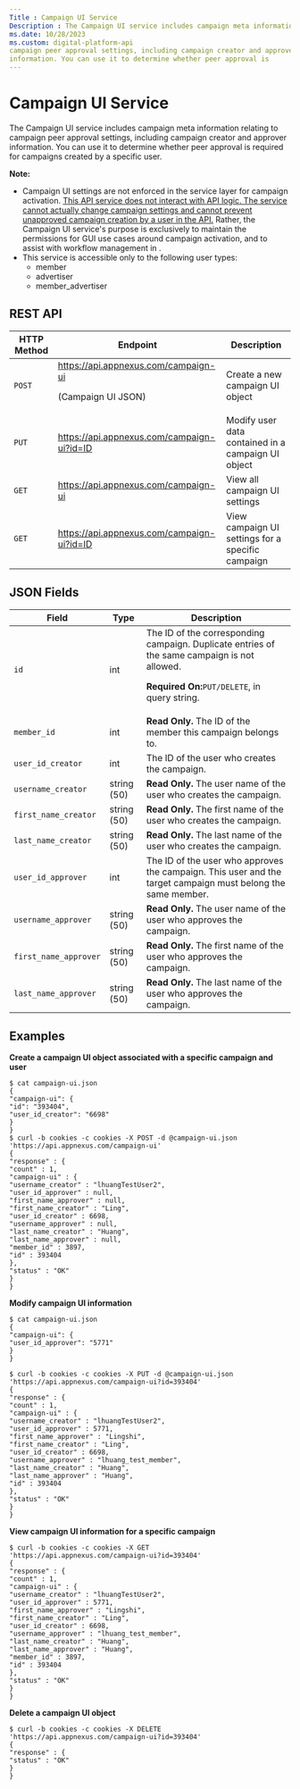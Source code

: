 ```yaml
---
Title : Campaign UI Service
Description : The Campaign UI service includes campaign meta information relating to
ms.date: 10/28/2023
ms.custom: digital-platform-api
campaign peer approval settings, including campaign creator and approver
information. You can use it to determine whether peer approval is
---
```



# Campaign UI Service



The Campaign UI service includes campaign meta information relating to
campaign peer approval settings, including campaign creator and approver
information. You can use it to determine whether peer approval is
required for campaigns created by a specific user.



<b>Note:</b>

- Campaign UI settings are not enforced in the service layer for
  campaign activation. <u>This API service does not interact with API
  logic. The service cannot actually change campaign settings and cannot
  prevent unapproved campaign creation by a user in the API.</u> Rather,
  the Campaign UI service's purpose is exclusively to maintain the
  permissions for GUI use cases around campaign activation, and to
  assist with workflow management in .
- This service is accessible only to the following user types:
  - member
  - advertiser
  - member_advertiser





## REST API

<table class="table">
<thead class="thead">
<tr class="header row">
<th id="ID-00001168__entry__1" class="entry colsep-1 rowsep-1">HTTP
Method</th>
<th id="ID-00001168__entry__2"
class="entry colsep-1 rowsep-1">Endpoint</th>
<th id="ID-00001168__entry__3"
class="entry colsep-1 rowsep-1">Description</th>
</tr>
</thead>
<tbody class="tbody">
<tr class="odd row">
<td class="entry colsep-1 rowsep-1"
headers="ID-00001168__entry__1"><code class="ph codeph">POST</code></td>
<td class="entry colsep-1 rowsep-1" headers="ID-00001168__entry__2"><a
href="https://api.appnexus.com/campaign-ui" class="xref"
target="_blank">https://api.<span
class="ph">appnexus.com/campaign-ui</a>
<p>(Campaign UI JSON) <br />
</p></td>
<td class="entry colsep-1 rowsep-1"
headers="ID-00001168__entry__3">Create a new campaign UI object</td>
</tr>
<tr class="even row">
<td class="entry colsep-1 rowsep-1"
headers="ID-00001168__entry__1"><code class="ph codeph">PUT</code></td>
<td class="entry colsep-1 rowsep-1" headers="ID-00001168__entry__2"><a
href="https://api.appnexus.com/campaign-ui?id=CAMPAIGN_UI_ID"
class="xref" target="_blank">https://api.<span
class="ph">appnexus.com/campaign-ui?id=ID</a><br />
</td>
<td class="entry colsep-1 rowsep-1"
headers="ID-00001168__entry__3">Modify user data contained in a campaign
UI object</td>
</tr>
<tr class="odd row">
<td class="entry colsep-1 rowsep-1"
headers="ID-00001168__entry__1"><code class="ph codeph">GET</code></td>
<td class="entry colsep-1 rowsep-1" headers="ID-00001168__entry__2"><a
href="https://api.appnexus.com/campaign-ui" class="xref"
target="_blank">https://api.<span
class="ph">appnexus.com/campaign-ui</a></td>
<td class="entry colsep-1 rowsep-1" headers="ID-00001168__entry__3">View
all campaign UI settings</td>
</tr>
<tr class="even row">
<td class="entry colsep-1 rowsep-1"
headers="ID-00001168__entry__1"><code class="ph codeph">GET</code></td>
<td class="entry colsep-1 rowsep-1" headers="ID-00001168__entry__2"><a
href="https://api.appnexus.com/campaign-ui" class="xref"
target="_blank">https://api.<span
class="ph">appnexus.com/campaign-ui</a><a
href="https://api.appnexus.com/campaign-ui?id=ID" class="xref"
target="_blank">?id=ID</a></td>
<td class="entry colsep-1 rowsep-1" headers="ID-00001168__entry__3">View
campaign UI settings for a specific campaign</td>
</tr>
</tbody>
</table>





## JSON Fields

<table class="table">
<thead class="thead">
<tr class="header row">
<th id="ID-00001168__entry__16"
class="entry colsep-1 rowsep-1">Field</th>
<th id="ID-00001168__entry__17"
class="entry colsep-1 rowsep-1">Type</th>
<th id="ID-00001168__entry__18"
class="entry colsep-1 rowsep-1">Description</th>
</tr>
</thead>
<tbody class="tbody">
<tr class="odd row">
<td class="entry colsep-1 rowsep-1"
headers="ID-00001168__entry__16"><code class="ph codeph">id</code></td>
<td class="entry colsep-1 rowsep-1"
headers="ID-00001168__entry__17">int</td>
<td class="entry colsep-1 rowsep-1" headers="ID-00001168__entry__18">The
ID of the corresponding campaign. Duplicate entries of the same campaign
is not allowed.
<p><strong>Required On:</strong><code
class="ph codeph">PUT/DELETE</code>, in query string.</p></td>
</tr>
<tr class="even row">
<td class="entry colsep-1 rowsep-1"
headers="ID-00001168__entry__16"><code
class="ph codeph">member_id</code></td>
<td class="entry colsep-1 rowsep-1"
headers="ID-00001168__entry__17">int</td>
<td class="entry colsep-1 rowsep-1"
headers="ID-00001168__entry__18"><strong>Read Only.</strong> The ID of
the member this campaign belongs to.</td>
</tr>
<tr class="odd row">
<td class="entry colsep-1 rowsep-1"
headers="ID-00001168__entry__16"><code
class="ph codeph">user_id_creator</code></td>
<td class="entry colsep-1 rowsep-1"
headers="ID-00001168__entry__17">int</td>
<td class="entry colsep-1 rowsep-1" headers="ID-00001168__entry__18">The
ID of the user who creates the campaign.</td>
</tr>
<tr class="even row">
<td class="entry colsep-1 rowsep-1"
headers="ID-00001168__entry__16"><code
class="ph codeph">username_creator</code></td>
<td class="entry colsep-1 rowsep-1"
headers="ID-00001168__entry__17">string (50)</td>
<td class="entry colsep-1 rowsep-1"
headers="ID-00001168__entry__18"><strong>Read Only.</strong> The user
name of the user who creates the campaign.</td>
</tr>
<tr class="odd row">
<td class="entry colsep-1 rowsep-1"
headers="ID-00001168__entry__16"><code
class="ph codeph">first_name_creator</code></td>
<td class="entry colsep-1 rowsep-1"
headers="ID-00001168__entry__17">string (50)</td>
<td class="entry colsep-1 rowsep-1"
headers="ID-00001168__entry__18"><strong>Read Only.</strong> The first
name of the user who creates the campaign.</td>
</tr>
<tr class="even row">
<td class="entry colsep-1 rowsep-1"
headers="ID-00001168__entry__16"><code
class="ph codeph">last_name_creator</code></td>
<td class="entry colsep-1 rowsep-1"
headers="ID-00001168__entry__17">string (50)</td>
<td class="entry colsep-1 rowsep-1"
headers="ID-00001168__entry__18"><strong>Read Only.</strong> The last
name of the user who creates the campaign.</td>
</tr>
<tr class="odd row">
<td class="entry colsep-1 rowsep-1"
headers="ID-00001168__entry__16"><code
class="ph codeph">user_id_approver</code></td>
<td class="entry colsep-1 rowsep-1"
headers="ID-00001168__entry__17">int</td>
<td class="entry colsep-1 rowsep-1" headers="ID-00001168__entry__18">The
ID of the user who approves the campaign. This user and the target
campaign must belong the same member.</td>
</tr>
<tr class="even row">
<td class="entry colsep-1 rowsep-1"
headers="ID-00001168__entry__16"><code
class="ph codeph">username_approver</code></td>
<td class="entry colsep-1 rowsep-1"
headers="ID-00001168__entry__17">string (50)</td>
<td class="entry colsep-1 rowsep-1"
headers="ID-00001168__entry__18"><strong>Read Only.</strong> The user
name of the user who approves the campaign.</td>
</tr>
<tr class="odd row">
<td class="entry colsep-1 rowsep-1"
headers="ID-00001168__entry__16"><code
class="ph codeph">first_name_approver</code></td>
<td class="entry colsep-1 rowsep-1"
headers="ID-00001168__entry__17">string (50)</td>
<td class="entry colsep-1 rowsep-1"
headers="ID-00001168__entry__18"><strong>Read Only.</strong> The first
name of the user who approves the campaign.</td>
</tr>
<tr class="even row">
<td class="entry colsep-1 rowsep-1"
headers="ID-00001168__entry__16"><code
class="ph codeph">last_name_approver</code></td>
<td class="entry colsep-1 rowsep-1"
headers="ID-00001168__entry__17">string (50)</td>
<td class="entry colsep-1 rowsep-1"
headers="ID-00001168__entry__18"><strong>Read Only.</strong> The last
name of the user who approves the campaign.</td>
</tr>
</tbody>
</table>





## Examples

**Create a campaign UI object associated with a specific campaign and
user**

``` pre
$ cat campaign-ui.json
{
"campaign-ui": {
"id": "393404",
"user_id_creator": "6698"
}
}
$ curl -b cookies -c cookies -X POST -d @campaign-ui.json 'https://api.appnexus.com/campaign-ui'
{
"response" : {
"count" : 1,
"campaign-ui" : {
"username_creator" : "lhuangTestUser2",
"user_id_approver" : null,
"first_name_approver" : null,
"first_name_creator" : "Ling",
"user_id_creator" : 6698,
"username_approver" : null,
"last_name_creator" : "Huang",
"last_name_approver" : null,
"member_id" : 3897,
"id" : 393404
},
"status" : "OK"
}
}
```

**Modify campaign UI information**

``` pre
$ cat campaign-ui.json
{
"campaign-ui": {
"user_id_approver": "5771"
}
}
```

``` pre
$ curl -b cookies -c cookies -X PUT -d @campaign-ui.json 'https://api.appnexus.com/campaign-ui?id=393404'
{
"response" : {
"count" : 1,
"campaign-ui" : {
"username_creator" : "lhuangTestUser2",
"user_id_approver" : 5771,
"first_name_approver" : "Lingshi",
"first_name_creator" : "Ling",
"user_id_creator" : 6698,
"username_approver" : "lhuang_test_member",
"last_name_creator" : "Huang",
"last_name_approver" : "Huang",
"id" : 393404
},
"status" : "OK"
}
}
```

**View campaign UI information for a specific campaign**

``` pre
$ curl -b cookies -c cookies -X GET 'https://api.appnexus.com/campaign-ui?id=393404'
{
"response" : {
"count" : 1,
"campaign-ui" : {
"username_creator" : "lhuangTestUser2",
"user_id_approver" : 5771,
"first_name_approver" : "Lingshi",
"first_name_creator" : "Ling",
"user_id_creator" : 6698,
"username_approver" : "lhuang_test_member",
"last_name_creator" : "Huang",
"last_name_approver" : "Huang",
"member_id" : 3897,
"id" : 393404
},
"status" : "OK"
}
}
```

**Delete a campaign UI object**

``` pre
$ curl -b cookies -c cookies -X DELETE 'https://api.appnexus.com/campaign-ui?id=393404'
{
"response" : {
"status" : "OK"
}
}
```






